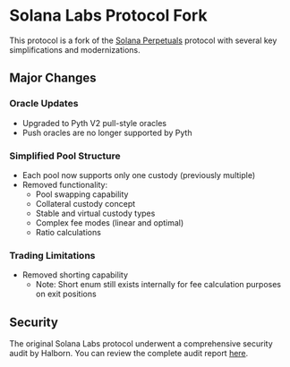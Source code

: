 # Solana Labs Protocol Fork

This protocol is a fork of the [Solana Perpetuals](https://github.com/solana-labs/perpetuals) protocol with several key simplifications and modernizations.

## Major Changes

### Oracle Updates
- Upgraded to Pyth V2 pull-style oracles
- Push oracles are no longer supported by Pyth

### Simplified Pool Structure
- Each pool now supports only one custody (previously multiple)
- Removed functionality:
  - Pool swapping capability
  - Collateral custody concept
  - Stable and virtual custody types
  - Complex fee modes (linear and optimal)
  - Ratio calculations

### Trading Limitations
- Removed shorting capability
  - Note: Short enum still exists internally for fee calculation purposes on exit positions

## Security

The original Solana Labs protocol underwent a comprehensive security audit by Halborn. 
You can review the complete audit report [here](Solana_Labs_Perpetuals_Solana_Program_Security_Audit_Report_Halborn_Final).

